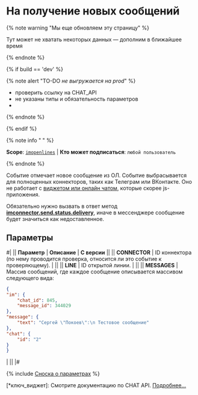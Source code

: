 # На получение новых сообщений

{% note warning "Мы еще обновляем эту страницу" %}

Тут может не хватать некоторых данных — дополним в ближайшее время

{% endnote %}

{% if build == 'dev' %}

{% note alert "TO-DO _не выгружается на prod_" %}

- проверить ссылку на CHAT_API
- не указаны типы и обязательность параметров
- 
{% endnote %}

{% endif %}

{% note info " " %}

**Scope**: [`imopenlines`](../../../scopes/permissions.md) | **Кто может подписаться**: `любой пользователь`

{% endnote %}

Событие отмечает новое сообщение из ОЛ. Событие выбрасывается для полноценных коннекторов, таких как Телеграм или ВКонтакте. Оно не работает с [виджетом или онлайн чатом](*ключ_виджет), которые скорее js-приложения. 

Обязательно нужно вызвать в ответ метод [**imconnector.send.status.delivery**](../imconnector-send-status-delivery.md), иначе в мессенджере сообщение будет значиться как недоставленное.

## Параметры

#|
|| **Параметр** | **Описание** | **С версии** ||
|| **CONNECTOR** | ID коннектора (по нему проводится проверка, относится ли это событие к проверяющему). | ||
|| **LINE** | ID открытой линии. | ||
|| **MESSAGES** | Массив сообщений, где каждое сообщение описывается массивом следующего вида:


```json
{
"im": {
    "chat_id": 845,
    "message_id": 344029
},
"message": {
    "text": "Сергей \"Покоев\":\n Тестовое сообщение"
},
"chat": {
    "id": "2"
}
}
```
| ||
|#

{% include [Сноска о параметрах](../../../../_includes/required.md) %}

[*ключ_виджет]: Смотрите документацию по CHAT API. [Подробнее...](../../../chats/index.md)